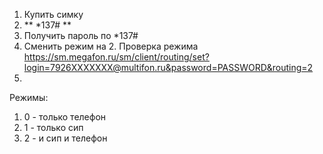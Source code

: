 1. Купить симку
2. ** *137# **
3. Получить пароль по *137#
4. Сменить режим на 2. Проверка режима https://sm.megafon.ru/sm/client/routing/set?login=7926XXXXXXX@multifon.ru&password=PASSWORD&routing=2
5. 


Режимы:
1. 0 - только телефон
2. 1 - только сип
3. 2 - и сип и телефон
